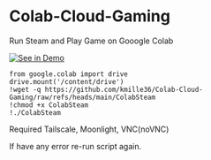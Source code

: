 # Colab-Cloud-Gaming
Run Steam and Play Game on Gooogle Colab

[![See in Demo](https://img.youtube.com/vi/videoseries/mqdefault.jpg)](https://youtube.com/playlist?list=PLaeZFgkd40LduqR6UHV2ZqiysVTXkPHUJ)



```
from google.colab import drive
drive.mount('/content/drive')
!wget -q https://github.com/kmille36/Colab-Cloud-Gaming/raw/refs/heads/main/ColabSteam
!chmod +x ColabSteam
!./ColabSteam
```

Required Tailscale, Moonlight, VNC(noVNC)

If have any error re-run script again.
